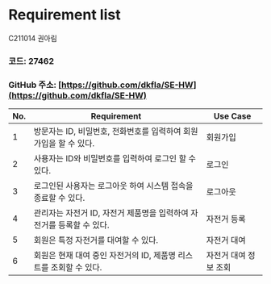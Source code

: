 # Requirement list

C211014 권아림

### 코드: 27462

### GitHub 주소: [https://github.com/dkfla/SE-HW](https://github.com/dkfla/SE-HW)

| No. | Requirement | Use Case |
| --- | --- | --- |
| 1 | 방문자는 ID, 비밀번호, 전화번호를 입력하여 회원가입을 할 수 있다. | 회원가입 |
| 2 | 사용자는 ID와 비밀번호를 입력하여 로그인 할 수 있다. | 로그인 |
| 3 | 로그인된 사용자는 로그아웃 하여 시스템 접속을 종료할 수 있다. | 로그아웃 |
| 4 | 관리자는 자전거 ID, 자전거 제품명을 입력하여 자전거를 등록할 수 있다. | 자전거 등록 |
| 5 | 회원은 특정 자전거를 대여할 수 있다. | 자전거 대여 |
| 6 | 회원은 현재 대여 중인 자전거의 ID, 제품명 리스트를 조회할 수 있다. | 자전거 대여 정보 조회 |